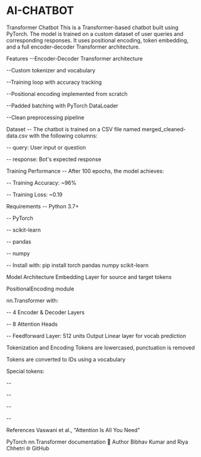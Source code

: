 # AI-CHATBOT

Transformer Chatbot
This is a Transformer-based chatbot built using PyTorch. The model is trained on a custom dataset of user queries and corresponding responses. It uses positional encoding, token embedding, and a full encoder-decoder Transformer architecture.

Features
--Encoder-Decoder Transformer architecture

--Custom tokenizer and vocabulary

--Training loop with accuracy tracking

--Positional encoding implemented from scratch

--Padded batching with PyTorch DataLoader

--Clean preprocessing pipeline

Dataset
-- The chatbot is trained on a CSV file named merged_cleaned-data.csv with the following columns:

-- query: User input or question

-- response: Bot's expected response

Training Performance
-- After 100 epochs, the model achieves:

-- Training Accuracy: ~96%

-- Training Loss: ~0.19

Requirements
-- Python 3.7+

-- PyTorch

-- scikit-learn

-- pandas

-- numpy

-- Install with:
pip install torch pandas numpy scikit-learn

 Model Architecture
Embedding Layer for source and target tokens

PositionalEncoding module

nn.Transformer with:

-- 4 Encoder & Decoder Layers

-- 8 Attention Heads

-- Feedforward Layer: 512 units
Output Linear layer for vocab prediction


Tokenization and Encoding
Tokens are lowercased, punctuation is removed

Tokens are converted to IDs using a vocabulary

Special tokens:

-- <pad>

-- <sos>

-- <eos>

-- <unk>

References
Vaswani et al., "Attention Is All You Need"

PyTorch nn.Transformer documentation
👤 Author
Bibhav Kumar and Riya Chhetri
🌐 GitHub
